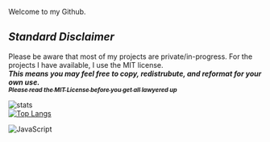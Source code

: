 Welcome to my Github. 


## ***Standard Disclaimer***
 Please be aware that most of my projects are private/in-progress. For the projects I have available, I use the MIT license.  
**_This means you may feel free to copy, redistrubute, and reformat for your own use._**  
[<sub>**_Please read the MIT License before you get all lawyered up_**</sub>](https://github.com/git/git-scm.com/blob/main/MIT-LICENSE.txt)
 
 
![stats](https://github-readme-stats.vercel.app/api?username=jwatts777&show_icons=true&title_color=c9d1d9&icon_color=8b949e&text_color=8b949e&bg_color=0d1117&border_color=30363d&include_all_commits=true&count_private=true&custom_title=Stats)  
[![Top Langs](https://github-readme-stats.vercel.app/api/top-langs/?username=jwatts777&show_icons=true&custom_title=Languages)](https://github.com/anuraghazra/github-readme-stats)

![JavaScript](https://img.shields.io/badge/javascript-%23323330.svg?style=for-the-badge&logo=javascript&logoColor=%23F7DF1E)

<!--
Here are some ideas to get you started:

- 🔭 I’m currently working on ...
- 🌱 I’m currently learning ...
- 👯 I’m looking to collaborate on ...
- 🤔 I’m looking for help with ...
- 💬 Ask me about ...
- 📫 How to reach me: ...
- 😄 Pronouns: ...
- ⚡ Fun fact: ...
-->

